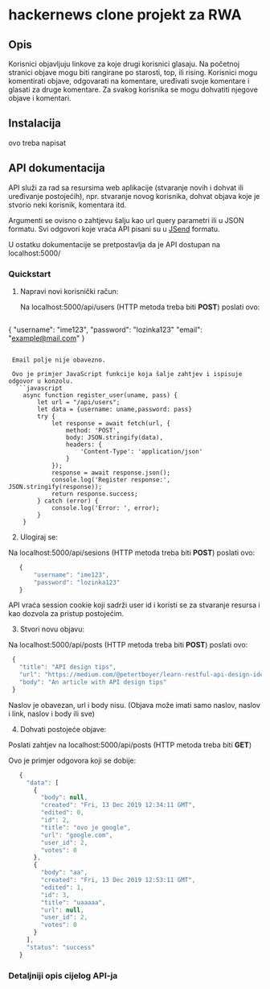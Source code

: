 # hackernews clone projekt za RWA

## Opis

Korisnici objavljuju linkove za koje drugi korisnici glasaju. Na početnoj stranici objave mogu biti rangirane po starosti, top, ili rising. Korisnici mogu komentirati objave, odgovarati na komentare, uređivati svoje komentare i glasati za druge komentare. Za svakog korisnika se mogu dohvatiti njegove objave i komentari.

## Instalacija

ovo treba napisat

## API dokumentacija

API služi za rad sa resursima web aplikacije (stvaranje novih i dohvat ili uređivanje postojećih), npr. stvaranje novog korisnika, dohvat objava koje je stvorio neki korisnik, komentara itd.

Argumenti se ovisno o zahtjevu šalju kao url query parametri ili u JSON formatu. Svi odgovori koje vraća API pisani su u [JSend](https://github.com/omniti-labs/jsend) formatu.

U ostatku dokumentacije se pretpostavlja da je API dostupan na localhost:5000/

### Quickstart

1. Napravi novi korisnički račun:

   Na localhost:5000/api/users (HTTP metoda treba biti **POST**) poslati ovo:
   ```javascript
{
  	"username": "ime123",
  	"password": "lozinka123"
  	"email": "example@mail.com"
}
```

 Email polje nije obavezno.

 Ovo je primjer JavaScript funkcije koja šalje zahtjev i ispisuje odgovor u konzolu.
  ```javascript
	async function register_user(uname, pass) {
		let url = "/api/users";
		let data = {username: uname,password: pass}
		try {
			let response = await fetch(url, {
				method: 'POST',
				body: JSON.stringify(data),
				headers: {
					'Content-Type': 'application/json'
				}
			});
			response = await response.json();
			console.log('Register response:', JSON.stringify(response));
			return response.success;
		} catch (error) {
			console.log('Error: ', error);
		}
	}
 ```

2. Ulogiraj se:

 Na localhost:5000/api/sesions (HTTP metoda treba biti **POST**) poslati ovo:
 ```javascript
	{
		"username": "ime123",
		"password": "lozinka123"
	}
 ```

 API vraća session cookie koji sadrži user id i koristi se za stvaranje resursa i kao dozvola za pristup postojećim.
 
3. Stvori novu objavu:

 Na localhost:5000/api/posts (HTTP metoda treba biti **POST**) poslati ovo:
 ```javascript
  {
  	"title": "API design tips",
  	"url": "https://medium.com/@petertboyer/learn-restful-api-design-ideals-c5ec915a430f?"
  	"body": "An article with API design tips"
  }
 ```
 
 Naslov je obavezan, url i body nisu. (Objava može imati samo naslov, naslov i link, naslov i body ili sve)

4. Dohvati postojeće objave:

 Poslati zahtjev na localhost:5000/api/posts (HTTP metoda treba biti **GET**)

 Ovo je primjer odgovora koji se dobije:
 ```javascript
	{
	  "data": [
	    {
	      "body": null,
	      "created": "Fri, 13 Dec 2019 12:34:11 GMT",
	      "edited": 0,
	      "id": 2,
	      "title": "ovo je google",
	      "url": "google.com",
	      "user_id": 2,
	      "votes": 0
	    },
	    {
	      "body": "aa",
	      "created": "Fri, 13 Dec 2019 12:53:11 GMT",
	      "edited": 1,
	      "id": 3,
	      "title": "uaaaaa",
	      "url": null,
	      "user_id": 2,
	      "votes": 0
	    }
	  ],
	  "status": "success"
	}
 ```
 
### Detaljniji opis cijelog API-ja